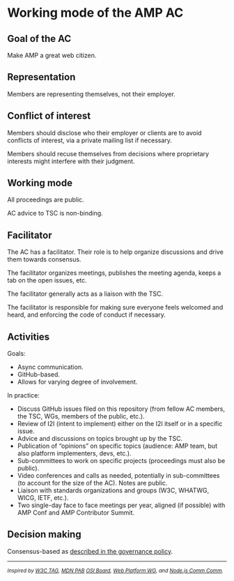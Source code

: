 # Working mode of the AMP AC


## Goal of the AC

Make AMP a great web citizen.


## Representation

Members are representing themselves, not their employer.


## Conflict of interest

Members should disclose who their employer or clients are to avoid conflicts of interest, via a private mailing list if necessary.

Members should recuse themselves from decisions where proprietary interests might interfere with their judgment.


## Working mode

All proceedings are public.

AC advice to TSC is non-binding.


## Facilitator

The AC has a facilitator. Their role is to help organize discussions and drive them towards consensus.

The facilitator organizes meetings, publishes the meeting agenda, keeps a tab on the open issues, etc.

The facilitator generally acts as a liaison with the TSC.

The facilitator is responsible for making sure everyone feels welcomed and heard, and enforcing the code of conduct if necessary.


## Activities
 
Goals:

* Async communication.
* GitHub-based.
* Allows for varying degree of involvement.

In practice:

* Discuss GitHub issues filed on this repository (from fellow AC members, the TSC, WGs, members of the public, etc.).
* Review of I2I (intent to implement) either on the I2I itself or in a specific issue.
* Advice and discussions on topics brought up by the TSC.
* Publication of “opinions” on specific topics (audience: AMP team, but also platform implementers, devs, etc.).
* Sub-committees to work on specific projects (proceedings must also be public).
* Video conferences and calls as needed, potentially in sub-committees (to account for the size of the AC). Notes are public.
* Liaison with standards organizations and groups (W3C, WHATWG, WICG, IETF, etc.).
* Two single-day face to face meetings per year, aligned (if possible) with AMP Conf and AMP Contributor Summit.

## Decision making

Consensus-based as [described in the governance policy][consensus].

***

<small>_Inspired by
[W3C TAG](https://www.w3.org/2004/10/27-tag-charter.html),
[MDN PAB](https://developer.mozilla.org/en-US/docs/MDN/MDN_Product_Advisory_Board/Membership)
[OSI Board](https://wiki.opensource.org/bin/Main/OSI+Board+of+Directors/Responsibilities+of+the+Board),
[Web Platform WG](https://github.com/w3c/WebPlatformWG/blob/gh-pages/WorkMode.md), and
[Node.js Comm Comm](https://github.com/nodejs/community-committee)._</small>


[consensus]: https://github.com/ampproject/meta/blob/master/GOVERNANCE.md#decision-making-policy


